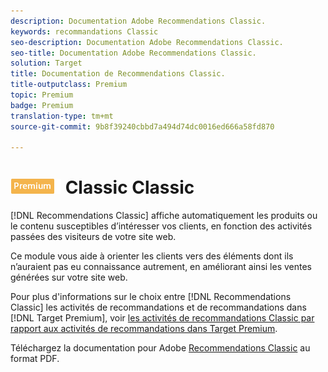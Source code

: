 ```yaml
---
description: Documentation Adobe Recommendations Classic.
keywords: recommandations Classic
seo-description: Documentation Adobe Recommendations Classic.
seo-title: Documentation Adobe Recommendations Classic.
solution: Target
title: Documentation de Recommendations Classic.
title-outputclass: Premium
topic: Premium
badge: Premium
translation-type: tm+mt
source-git-commit: 9b8f39240cbbd7a494d74dc0016ed666a58fd870

---
```



# ![Documentation de Recommendations](/help/assets/premium.png) Classic Classic

[!DNL Recommendations Classic] affiche automatiquement les produits ou le contenu susceptibles d’intéresser vos clients, en fonction des activités passées des visiteurs de votre site web.

Ce module vous aide à orienter les clients vers des éléments dont ils n’auraient pas eu connaissance autrement, en améliorant ainsi les ventes générées sur votre site web.

Pour plus d&#39;informations sur le choix entre [!DNL Recommendations Classic] les activités de recommandations et de recommandations dans [!DNL Target Premium], voir [les activités de recommandations Classic par rapport aux activités de recommandations dans Target Premium](/help/c-recommendations/c-recommendations-faq/recommendations-classic-versus-recommendations-activities-target-premium.md).

Téléchargez la documentation pour Adobe [Recommendations Classic](/help/assets/adobe-recommendations-classic.pdf) au format PDF.